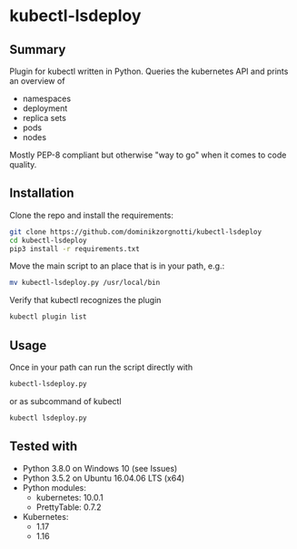 # kubectl-lsdeploy
## Summary
Plugin for kubectl written in Python. 
Queries the kubernetes API and prints an overview of
- namespaces
- deployment
- replica sets
- pods
- nodes

Mostly PEP-8 compliant but otherwise "way to go" when it comes to code quality.

## Installation

Clone the repo and install the requirements:
```bash
git clone https://github.com/dominikzorgnotti/kubectl-lsdeploy
cd kubectl-lsdeploy
pip3 install -r requirements.txt
```
Move the main script to an place that is in your path, e.g.:
```bash
mv kubectl-lsdeploy.py /usr/local/bin
```
Verify that kubectl recognizes the plugin
```bash
kubectl plugin list
```

## Usage
Once in your path can run the script directly with

```bash
kubectl-lsdeploy.py
```
or as subcommand of kubectl
```bash
kubectl lsdeploy.py
```

## Tested with
  - Python 3.8.0 on Windows 10 (see Issues)
  - Python 3.5.2 on Ubuntu 16.04.06 LTS (x64)
  - Python modules:
    - kubernetes: 10.0.1
    - PrettyTable: 0.7.2
  - Kubernetes:
    - 1.17 
    - 1.16
